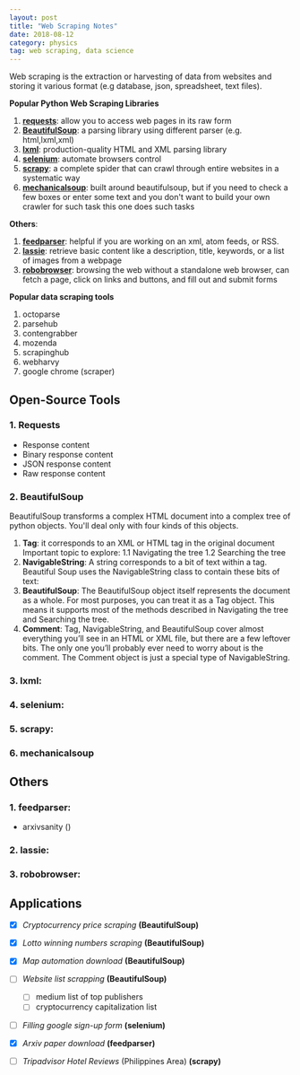```yaml
---
layout: post
title: "Web Scraping Notes"
date: 2018-08-12
category: physics 
tag: web scraping, data science
---
```

Web scraping is the extraction or harvesting of data  from websites and storing it various format (e.g database, json, spreadsheet, text files).

**Popular Python Web Scraping Libraries**

1. [**requests**](http://docs.python-requests.org/en/latest/user/quickstart/#more-complicated-post-requests): allow you to access web pages in its raw form
2. [**BeautifulSoup**](https://www.crummy.com/software/BeautifulSoup/bs4/doc/): a parsing library using different parser (e.g. html,lxml,xml)
3. [**lxml**](https://lxml.de/): production-quality HTML and XML parsing library
4. [**selenium**](https://www.seleniumhq.org/): automate browsers control 
5. [**scrapy**](https://scrapy.org/): a complete spider that can crawl through entire websites in a systematic way
6. [**mechanicalsoup**](http://mechanicalsoup.readthedocs.io/en/stable/): built around beautifulsoup, but if you need to check a few boxes or enter some text and you don't want to build your own crawler for such task this one does such tasks

**Others**: 

1. [**feedparser**](https://pythonhosted.org/feedparser/): helpful if you are working on an xml, atom feeds, or RSS.
2. [**lassie**](https://github.com/michaelhelmick/lassie): retrieve basic content like a description, title, keywords, or a list of images from a webpage
3. [**robobrowser**](https://github.com/jmcarp/robobrowser): browsing the web without a standalone web browser, can fetch a page, click on links and buttons, and fill out and submit forms

**Popular data scraping tools**

1. octoparse
2. parsehub
3. contengrabber
4. mozenda
5. scrapinghub
6. webharvy
7. google chrome (scraper)


## Open-Source Tools

### 1. Requests 

- Response content
- Binary response content
- JSON response content
- Raw response content

### 2. BeautifulSoup

BeautifulSoup transforms a complex HTML document into a complex tree of python objects. You'll deal only with four kinds of this objects. 

1. **Tag**: 
   it corresponds to an XML or HTML tag in the original document 
   Important topic to explore: 
   1.1 Navigating the tree
   1.2 Searching the tree
2. **NavigableString**: 
  A string corresponds to a bit of text within a tag. Beautiful Soup uses the NavigableString class to contain these bits of text:
3. **BeautifulSoup**:
  The BeautifulSoup object itself represents the document as a whole. For most purposes, you can treat it as a Tag object. This means it supports most of the methods described in Navigating the tree and Searching the tree.
4. **Comment**:
  Tag, NavigableString, and BeautifulSoup cover almost everything you’ll see in an HTML or XML file, but there are a few leftover bits. The only one you’ll probably ever need to worry about is the comment. The Comment object is just a special type of NavigableString. 

###  3. lxml: 
### 4. selenium:  
### 5. scrapy:  
### 6. mechanicalsoup

## Others

### 1. feedparser: 

- arxivsanity ()

### 2. lassie: 
### 3. robobrowser: 

## Applications

- [x] *Cryptocurrency price scraping*  **(BeautifulSoup)**

- [x] *Lotto winning numbers scraping* **(BeautifulSoup)**

- [x] *Map automation download* **(BeautifulSoup)**

- [ ] *Website list scrapping* **(BeautifulSoup)**

   - [ ] medium list of top publishers
   - [ ] cryptocurrency capitalization list

 - [ ] *Filling google sign-up form* **(selenium)**

 - [x]  *Arxiv paper download* **(feedparser)**

 - [ ] *Tripadvisor Hotel Reviews* (Philippines Area) **(scrapy)**

   